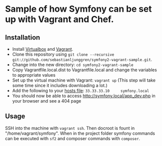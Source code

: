 Sample of how Symfony can be set up with Vagrant and Chef.
==========================================================

Installation
------------

*   Install [Virtualbox](https://www.virtualbox.org/) and [Vagrant](http://www.vagrantup.com/).
*   Clone this repository using 
    `git clone --recursive git://github.com/sebastianljunggren/symfony2-vagrant-sample.git`.
*   Change into the new directory: `cd symfony2-vagrant-sample`
*   Copy Vagrantfile.local.dist to Vagrantfile.local and change the variables to appropriate values
*   Set up the virtual machine with Vagrant: `vagrant up` (This step will take some time
    since it includes downloading a lot.)
*   Add the following to your [hosts file](https://www.google.com/search?q=host+file):
    ```33.33.33.10     symfony.local```
*   You should now be able to access http://symfony.local/app_dev.php in your browser and see a
    404 page

Usage
-----

SSH into the machine with `vagrant ssh`. Then docroot is fount in "/home/vagrant/symfony".
When in the project folder symfony commands can be executed with `sf2` and composer commands with 
`composer`.